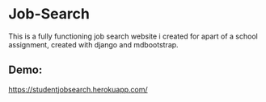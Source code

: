 # Job-Search
This is a fully functioning job search website i created for apart of a school assignment, created with django and mdbootstrap.
## Demo:
https://studentjobsearch.herokuapp.com/    

